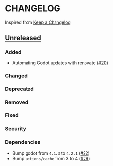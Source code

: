 # CHANGELOG
Inspired from [Keep a Changelog](https://keepachangelog.com/en/1.0.0/)

## [Unreleased]
### Added
- Automating Godot updates with renovate ([#20](https://github.com/MechanicalFlower/GhostSnap/pull/20))
### Changed
### Deprecated
### Removed
### Fixed
### Security
### Dependencies
- Bump godot from `4.1.3` to `4.2.1` ([#22](https://github.com/MechanicalFlower/GhostSnap/pull/22))
- Bump `actions/cache` from 3 to 4 ([#29](https://github.com/MechanicalFlower/GhostSnap/pull/29))

[Unreleased]: https://github.com/MechanicalFlower/GhostSnap/compare/0.1.1...HEAD
